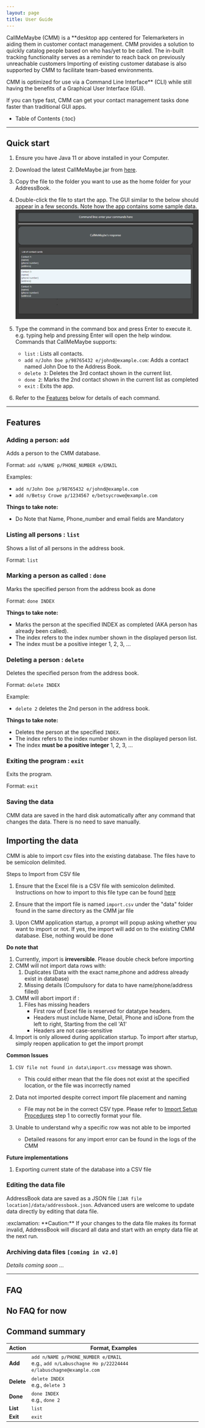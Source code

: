 ```yaml
---
layout: page
title: User Guide
---
```


CallMeMaybe (CMM) is a **desktop app centered for Telemarketers in aiding them in customer contact management.
CMM provides a solution to quickly catalog people based on who has/yet to be called.
The in-built tracking functionality serves as a reminder to reach back on previously unreachable customers
Importing of existing customer database is also supported by CMM to facilitate team-based environments.

CMM is optimized for use via a Command Line Interface** (CLI) while still having the benefits of a Graphical User Interface (GUI).

If you can type fast, CMM can get your contact management tasks done faster than traditional GUI apps.


* Table of Contents
{:toc}

--------------------------------------------------------------------------------------------------------------------

## Quick start
1. Ensure you have Java 11 or above installed in your Computer.

1. Download the latest CallMeMaybe.jar from [here](https://github.com/AY2122S1-CS2103T-T13-4/tp/releases).

1. Copy the file to the folder you want to use as the home folder for your AddressBook.

1. Double-click the file to start the app. The GUI similar to the below should appear in a few seconds. Note how the app contains some sample data.
   ![Ui](images/Ui.png)

1. Type the command in the command box and press Enter to execute it. e.g. typing help and pressing Enter will open the help window.
   Commands that CallMeMaybe supports:
    - `list` : Lists all contacts.
    - `add n/John Doe p/98765432 e/johnd@example.com`: Adds a contact named John Doe to the Address Book.
    - `delete 3`: Deletes the 3rd contact shown in the current list.
    - `done 2`: Marks the 2nd contact shown in the current list as completed
    - `exit` : Exits the app.

1. Refer to the [Features](#features) below for details of each command.

--------------------------------------------------------------------------------------------------------------------

## Features

### Adding a person: `add`

Adds a person to the CMM database.

Format: `add n/NAME p/PHONE_NUMBER e/EMAIL`

Examples:
* `add n/John Doe p/98765432 e/johnd@example.com `
* `add n/Betsy Crowe p/1234567 e/betsycrowe@example.com `

**Things to take note:**
* Do Note that Name, Phone_number and email fields are Mandatory

### Listing all persons : `list`

Shows a list of all persons in the address book.

Format: `list`

### Marking a person as called : `done`

Marks the specified person from the address book as done

Format: `done INDEX`

**Things to take note:**

* Marks the person at the specified INDEX as completed (AKA person has already been called).
* The index refers to the index number shown in the displayed person list.
* The index must be a positive integer 1, 2, 3, …​

### Deleting a person : `delete`

Deletes the specified person from the address book.

Format: `delete INDEX`

Example:
* `delete 2` deletes the 2nd person in the address book.

**Things to take note:**
* Deletes the person at the specified `INDEX`.
* The index refers to the index number shown in the displayed person list.
* The index **must be a positive integer** 1, 2, 3, …​


### Exiting the program : `exit`

Exits the program.

Format: `exit`

### Saving the data

CMM data are saved in the hard disk automatically after any command that changes the data. There is no need to save manually.

## Importing the data

CMM is able to import csv files into the existing database. The files have to be semicolon delimited.

Steps to Import from CSV file
1. Ensure that the Excel file is a CSV file with semicolon delimited.
   Instructions on how to import to this file type can be found [here](https://ashwaniashwin.wordpress.com/2013/04/19/save-excel-file-as-a-csv-semicolon-delimited-file-along-with-unicode-encoding/)
   
2. Ensure that the import file is named `import.csv` under the "data" folder found in the same directory as the CMM jar file
   
3. Upon CMM application startup, a prompt will popup asking whether you want to import or not. If yes, the import will add on to the
existing CMM database. Else, nothing would be done
  
**Do note that**  
1. Currently, import is **irreversible**. Please double check before importing
2. CMM will not import data rows with:
   1. Duplicates (Data with the exact name,phone and address already exist in database)
   2. Missing details (Compulsory for data to have name/phone/address filled)
3. CMM will abort import if : 
   1. Files has missing headers 
      * First row of Excel file is reserved for datatype headers.
      * Headers must include Name, Detail, Phone and isDone from the left to right, Starting from the cell 'A1' 
      * Headers are not case-sensitive    
4. Import is only allowed during application startup. To import after startup, simply reopen application to get the import prompt
 
**Common Issues**

1. `CSV file not found in data\import.csv` message was shown. 
   * This could either mean that
   the file does not exist at the specified location, or the file was incorrectly named
   
2. Data not imported despite correct import file placement and naming
   * File may not be in the correct CSV type. Please refer to [Import Setup Procedures](#importing-the-data) step 1 
   to correctly format your file.
     
3. Unable to understand why a specific row was not able to be imported
   * Detailed reasons for any import error can be found in the logs of the CMM

**Future implementations**
1. Exporting current state of the database into a CSV file 
### Editing the data file

AddressBook data are saved as a JSON file `[JAR file location]/data/addressbook.json`. Advanced users are welcome to update data directly by editing that data file.

<div markdown="span" class="alert alert-warning">:exclamation: **Caution:**
If your changes to the data file makes its format invalid, AddressBook will discard all data and start with an empty data file at the next run.
</div>

### Archiving data files `[coming in v2.0]`

_Details coming soon ..._

--------------------------------------------------------------------------------------------------------------------

## FAQ

No FAQ for now
--------------------------------------------------------------------------------------------------------------------

## Command summary

Action | Format, Examples
--------|------------------
**Add** | `add n/NAME p/PHONE_NUMBER e/EMAIL` <br> e.g., `add n/Labuschagne Ho p/22224444 e/labuschagne@example.com`
**Delete** | `delete INDEX`<br> e.g., `delete 3`
**Done** | `done INDEX` <br> e.g., `done 2`
**List** | `list`
**Exit** | `exit`

